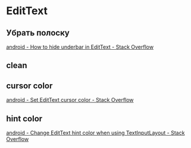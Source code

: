 # EditText
## Убрать полоску
[android - How to hide underbar in EditText - Stack Overflow](https://stackoverflow.com/questions/13975528/how-to-hide-underbar-in-edittext)
## clean
## cursor color
[android - Set EditText cursor color - Stack Overflow](https://stackoverflow.com/questions/7238450/set-edittext-cursor-color)
## hint color
[android - Change EditText hint color when using TextInputLayout - Stack Overflow](https://stackoverflow.com/questions/30824009/change-edittext-hint-color-when-using-textinputlayout)